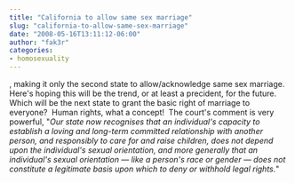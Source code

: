 ```yaml
---
title: "California to allow same sex marriage"
slug: "california-to-allow-same-sex-marriage"
date: "2008-05-16T13:11:12-06:00"
author: "fak3r"
categories:
- homosexuality
---
```


, making it only the second state to allow/acknowledge same sex marriage.  Here's hoping this will be the trend, or at least a precident, for the future.  Which will be the next state to grant the basic right of marriage to everyone?  Human rights, what a concept!  The court's comment is very powerful, "_Our state now recognises that an individual's capacity to establish a loving and long-term committed relationship with another person, and responsibly to care for and raise children, does not depend upon the individual's sexual orientation, and more generally that an individual's sexual orientation — like a person's race or gender — does not constitute a legitimate basis upon which to deny or withhold legal rights._"
